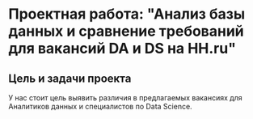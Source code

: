 # Проектная работа: "Анализ базы данных и сравнение требований для вакансий DA и DS на HH.ru"

## Цель и задачи проекта

У нас стоит цель выявить различия в предлагаемых вакансиях для Аналитиков данных и специалистов по Data Science.